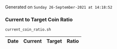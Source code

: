 Generated on `Sunday 26-September-2021 at 14:18:52`

### Current to Target Coin Ratio
`current_coin_ratio.sh`

Date|Current|Target|Ratio
---|---|---|---
